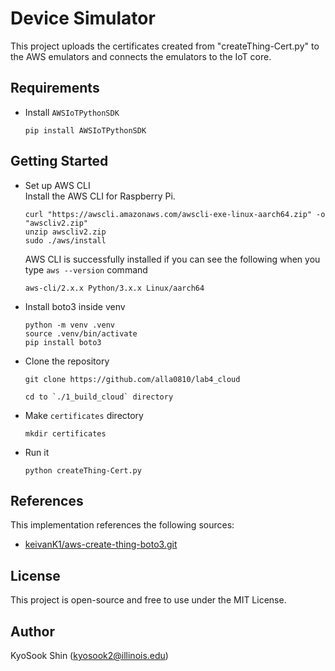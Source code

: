 # Device Simulator

This project uploads the certificates created from "createThing-Cert.py" to the AWS emulators and connects the emulators to the IoT core.

## Requirements

* Install `AWSIoTPythonSDK`

      pip install AWSIoTPythonSDK


## Getting Started

* Set up AWS CLI  
    Install the AWS CLI for Raspberry Pi.

      curl "https://awscli.amazonaws.com/awscli-exe-linux-aarch64.zip" -o "awscliv2.zip"
      unzip awscliv2.zip
      sudo ./aws/install

    AWS CLI is successfully installed if you can see the following when you type `aws --version` command  

      aws-cli/2.x.x Python/3.x.x Linux/aarch64

* Install boto3 inside venv

      python -m venv .venv
      source .venv/bin/activate      
      pip install boto3

* Clone the repository

      git clone https://github.com/alla0810/lab4_cloud

      cd to `./1_build_cloud` directory

* Make `certificates` directory    

      mkdir certificates


* Run it

      python createThing-Cert.py

## References
This implementation references the following sources:    
* [keivanK1/aws-create-thing-boto3.git](https://github.com/keivanK1/aws-create-thing-boto3.git)

## License
This project is open-source and free to use under the MIT License.

## Author
KyoSook Shin (kyosook2@illinois.edu)